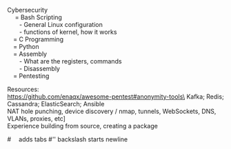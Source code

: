 Cybersecurity\
&emsp; = Bash Scripting\
&emsp;&emsp;- General Linux configuration\
&emsp;&emsp;- functions of kernel, how it works\
&emsp;= C Programming\
&emsp;= Python\
&emsp;= Assembly\
&emsp;&emsp;- What are the registers, commands\
&emsp;&emsp;- Disassembly\
&emsp;= Pentesting
    

Resources:\
https://github.com/enaqx/awesome-pentest#anonymity-tools\
Kafka; Redis; Cassandra; ElasticSearch; Ansible\
NAT hole punching, device discovery / nmap, tunnels, WebSockets, DNS, VLANs, proxies, etc]\
Experience building from source, creating a package

#&emsp; adds tabs 
#'\' backslash starts newline